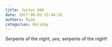 ```yaml
---
title: Jester 666
date: 2017-06-03 15:44:55
authors: Ripp
categories: Holiday
---
```


 Serpents of the night, yes, serpents of the night!